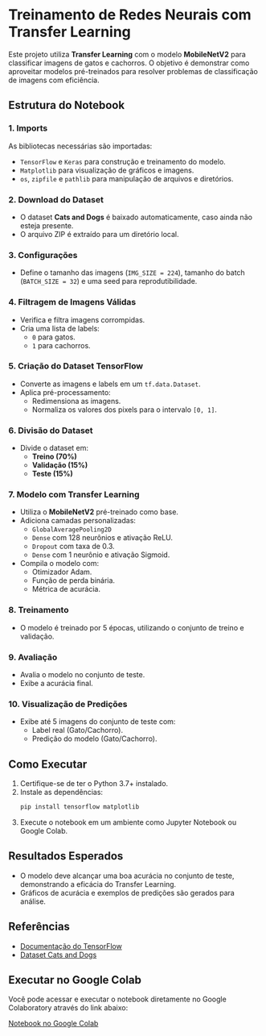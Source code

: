 # Treinamento de Redes Neurais com Transfer Learning

Este projeto utiliza **Transfer Learning** com o modelo **MobileNetV2** para classificar imagens de gatos e cachorros. O objetivo é demonstrar como aproveitar modelos pré-treinados para resolver problemas de classificação de imagens com eficiência.

## Estrutura do Notebook

### 1. **Imports**
As bibliotecas necessárias são importadas:
- `TensorFlow` e `Keras` para construção e treinamento do modelo.
- `Matplotlib` para visualização de gráficos e imagens.
- `os`, `zipfile` e `pathlib` para manipulação de arquivos e diretórios.

### 2. **Download do Dataset**
- O dataset **Cats and Dogs** é baixado automaticamente, caso ainda não esteja presente.
- O arquivo ZIP é extraído para um diretório local.

### 3. **Configurações**
- Define o tamanho das imagens (`IMG_SIZE = 224`), tamanho do batch (`BATCH_SIZE = 32`) e uma seed para reprodutibilidade.

### 4. **Filtragem de Imagens Válidas**
- Verifica e filtra imagens corrompidas.
- Cria uma lista de labels:
    - `0` para gatos.
    - `1` para cachorros.

### 5. **Criação do Dataset TensorFlow**
- Converte as imagens e labels em um `tf.data.Dataset`.
- Aplica pré-processamento:
    - Redimensiona as imagens.
    - Normaliza os valores dos pixels para o intervalo `[0, 1]`.

### 6. **Divisão do Dataset**
- Divide o dataset em:
    - **Treino (70%)**
    - **Validação (15%)**
    - **Teste (15%)**

### 7. **Modelo com Transfer Learning**
- Utiliza o **MobileNetV2** pré-treinado como base.
- Adiciona camadas personalizadas:
    - `GlobalAveragePooling2D`
    - `Dense` com 128 neurônios e ativação ReLU.
    - `Dropout` com taxa de 0.3.
    - `Dense` com 1 neurônio e ativação Sigmoid.
- Compila o modelo com:
    - Otimizador Adam.
    - Função de perda binária.
    - Métrica de acurácia.

### 8. **Treinamento**
- O modelo é treinado por 5 épocas, utilizando o conjunto de treino e validação.

### 9. **Avaliação**
- Avalia o modelo no conjunto de teste.
- Exibe a acurácia final.

### 10. **Visualização de Predições**
- Exibe até 5 imagens do conjunto de teste com:
    - Label real (Gato/Cachorro).
    - Predição do modelo (Gato/Cachorro).

## Como Executar
1. Certifique-se de ter o Python 3.7+ instalado.
2. Instale as dependências:
     ```bash
     pip install tensorflow matplotlib
     ```
3. Execute o notebook em um ambiente como Jupyter Notebook ou Google Colab.

## Resultados Esperados
- O modelo deve alcançar uma boa acurácia no conjunto de teste, demonstrando a eficácia do Transfer Learning.
- Gráficos de acurácia e exemplos de predições são gerados para análise.

## Referências
- [Documentação do TensorFlow](https://www.tensorflow.org/)
- [Dataset Cats and Dogs](https://www.microsoft.com/en-us/download/details.aspx?id=54765)

## Executar no Google Colab

Você pode acessar e executar o notebook diretamente no Google Colaboratory através do link abaixo:

[Notebook no Google Colab](https://colab.research.google.com/drive/1vH_dN_dBwolKivtEhFUuvAM71z0IjYUo?usp=sharing)